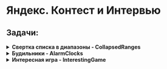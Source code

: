 # Яндекс. Контест и Интервью

## Задачи:

<details>
  <summary>
    <b>Свертка списка в диапазоны - CollapsedRanges</b>
  </summary>

Дан список интов, повторяющихся элементов в списке нет. Нужно преобразовать это множество в строку, сворачивая соседние по числовому ряду числа в диапазоны.

Примеры:
```
[1,4,5,2,3,9,8,11,0] => "0-5,8-9,11"

[1,4,3,2] => "1-4"

[1,4] => "1,4"
```

</details>

<details>
  <summary>
    <b>Будильники - AlarmClocks</b>
  </summary>

Работа в большинстве IT-компаний имеет много преимуществ: нет дресс-кода, можно иногда поработать удалённо, классные и умные коллеги и, конечно же, свободный график! Однако свободный график и возможность работать удалённо требуют большой силы воли.
Программист Алексей любит работать по ночам и не любит приходить на работу поздно. Чтобы точно проснуться с утра, 
Алексей каждый вечер заводит ![equation](https://latex.codecogs.com/svg.latex?N) будильников на своём телефоне. Каждый будильник устроен таким образом, 
что он звонит каждые ![equation](https://latex.codecogs.com/svg.latex?X) минут с того момента времени, на который его завели. 
Например, если будильник был заведён на момент времени ![equation](https://latex.codecogs.com/svg.latex?t_{i}), 
то он будет звонить в моменты времени ![equation](https://latex.codecogs.com/svg.latex?t_{i},t_{i}+X,t_{i}+2*X) и так далее. При этом если какие-то два будильника начинают звонить в один момент времени, то отображается только один из них.

Известно, что прежде чем проснуться, Алексей каждое утро слушает ровно ![equation](https://latex.codecogs.com/svg.latex?K) будильников, после чего просыпается. Определите момент времени, когда Алексей проснётся.

#### Формат ввода

Первая строка содержит три целых числа ![equation](https://latex.codecogs.com/svg.latex?N,X) и ![equation](https://latex.codecogs.com/svg.latex?K(1<=N<=10^5,1<=X,K<=10^9))
— количество будильников, периодичность звонков и количество будильников, которое нужно отключить, чтобы Алексей проснулся.

Вторая строка содержит целых чисел ![equation](https://latex.codecogs.com/svg.latex?t_{1},t_{2},...,t_{N}(1<=t_{i}<=10^9)) — моменты времени на которые были заведены будильники.

#### Формат вывода

Выведите одно число — момент времени, когда Алексей проснётся.

Примеры:
```
Ввод	
6 5 10
1 2 3 4 5 6
Вывод
10


Ввод	
5 7 12
5 22 17 13 8
Вывод
27
```
</details>

<details>
  <summary>
    <b>Интересная игра - InterestingGame</b>
  </summary>
  
Петя и Вася играют в интересную игру. Сначала Вася объявляет, сколько очков нужно набрать, чтобы игра закончилась. 
Затем Петя берет карточки, на которых написаны целые неотрицательные числа, и начинает выкладывать их на стол одну за 
другой. Если на карточке число, кратное пяти, то Вася получает одно очко. Если на карточке число, кратное трем, то 
одно очко получает Петя. Если на карточке число, не кратное ни трем, ни пяти, или наоборот, кратное им обоим, то очков 
не получает никто.

Как только кто-то из участников наберет количество очков, которое назвал в начале игры Вася, игра прекращается и этот 
игрок становится победителем. Если никто из участников не набрал нужного количества очков, но при этом все карточки 
закончились, то победителем считается игрок, у которого больше очков. Если все карточки закончились, а очков поровну, 
то объявляется ничья.

Петя и Вася иногда очень спешат, поэтому хотят не играть в игру полностью, а сразу узнать, кто выиграл бы при 
известных начальных данных. Они попросили вас написать программу, которая поможет ответить на этот вопрос.

#### Формат ввода

В первой строке через пробел даны два целых положительных числа: количество очков ![equation](https://latex.codecogs.com/svg.latex?K), 
которое объявляет в начале игры Вася, и количество карточек ![equation](https://latex.codecogs.com/svg.latex?N), 
которые есть у Пети ![equation](https://latex.codecogs.com/svg.latex?(K(1<=K<=1000,1<=N<=10^6))). В следующей строке 
даны ![equation](https://latex.codecogs.com/svg.latex?N) целых неотрицательных чисел, разделенных пробелом, 
каждое из которых не превосходит 1000.

#### Формат вывода

В единственной строке выведите Petya, если в игре побеждает Петя, Vasya, если в игре побеждает Вася, или Draw, 
если победителя выявить не удалось.

Примеры:
```
Ввод	
3 10
1 2 3 4 5 6 7 8 9 10
Вывод
Petya


Ввод	
4 12
5 10 15 20 3 6 9 25 30 12 21 24
Вывод
Vasya
```
</details>
